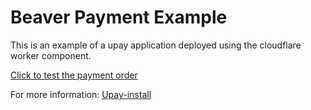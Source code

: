 # Beaver Payment Example

This is an example of a upay application deployed using the cloudflare worker component.

[Click to test the payment order](https://upay-test.xrocket.network/create-order)

For more information: [Upay-install](https://github.com/WhiteRiverBay/beaver-payment-install)

